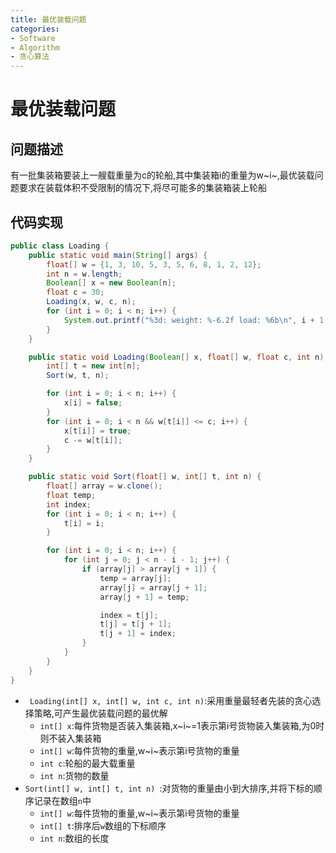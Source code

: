 ```yaml
---
title: 最优装载问题
categories:
- Software
- Algorithm
- 贪心算法
---
```

# 最优装载问题

## 问题描述

有一批集装箱要装上一艘载重量为c的轮船,其中集装箱i的重量为w~i~,最优装载问题要求在装载体积不受限制的情况下,将尽可能多的集装箱装上轮船

## 代码实现

```java
public class Loading {
    public static void main(String[] args) {
        float[] w = {1, 3, 10, 5, 3, 5, 6, 8, 1, 2, 12};
        int n = w.length;
        Boolean[] x = new Boolean[n];
        float c = 30;
        Loading(x, w, c, n);
        for (int i = 0; i < n; i++) {
            System.out.printf("%3d: weight: %-6.2f load: %6b\n", i + 1, w[i], x[i]);
        }
    }

    public static void Loading(Boolean[] x, float[] w, float c, int n) {
        int[] t = new int[n];
        Sort(w, t, n);

        for (int i = 0; i < n; i++) {
            x[i] = false;
        }
        for (int i = 0; i < n && w[t[i]] <= c; i++) {
            x[t[i]] = true;
            c -= w[t[i]];
        }
    }

    public static void Sort(float[] w, int[] t, int n) {
        float[] array = w.clone();
        float temp;
        int index;
        for (int i = 0; i < n; i++) {
            t[i] = i;
        }

        for (int i = 0; i < n; i++) {
            for (int j = 0; j < n - i - 1; j++) {
                if (array[j] > array[j + 1]) {
                    temp = array[j];
                    array[j] = array[j + 1];
                    array[j + 1] = temp;

                    index = t[j];
                    t[j] = t[j + 1];
                    t[j + 1] = index;
                }
            }
        }
    }
}
```

- ` Loading(int[] x, int[] w, int c, int n)`:采用重量最轻者先装的贪心选择策略,可产生最优装载问题的最优解
    - `int[] x`:每件货物是否装入集装箱,x~i~=1表示第i号货物装入集装箱,为0时则不装入集装箱
    - `int[] w`:每件货物的重量,w~i~表示第i号货物的重量
    - `int c`:轮船的最大载重量
    - `int n`:货物的数量
- `Sort(int[] w, int[] t, int n) `:对货物的重量由小到大排序,并将下标的顺序记录在数组`n`中
    - `int[] w`:每件货物的重量,w~i~表示第i号货物的重量
    - `int[] t`:排序后`w`数组的下标顺序
    - `int n`:数组的长度

